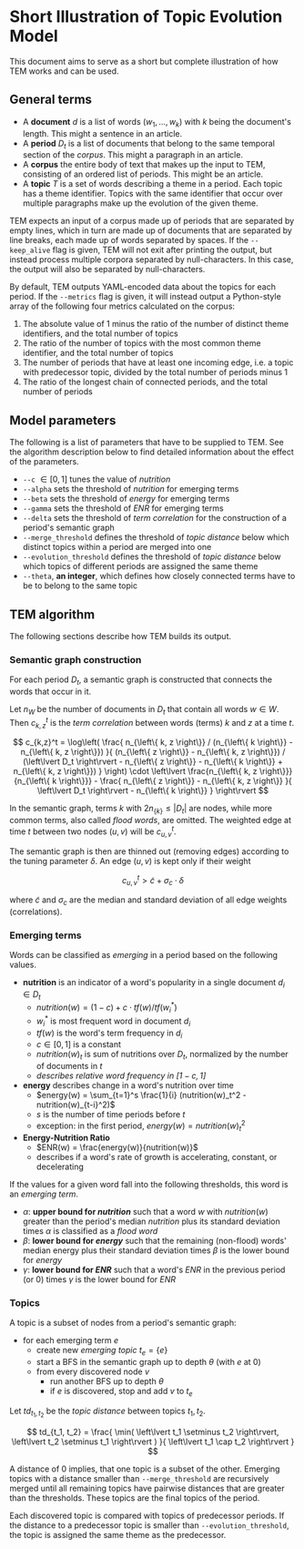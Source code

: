 # Short Illustration of Topic Evolution Model

This document aims to serve as a short but complete illustration of how TEM
works and can be used.

## General terms

- A **document** $d$ is a list of words $(w_1, ..., w_k)$ with $k$ being the
  document's length. This might a sentence in an article.
- A **period** $D_t$ is a list of documents that belong to the same temporal
  section of the *corpus*. This might a paragraph in an article.
- A **corpus** the entire body of text that makes up the input to TEM, consisting
  of an ordered list of periods. This might be an article.
- A **topic** $T$ is a set of words describing a theme in a period. Each topic
  has a theme identifier. Topics with the same identifier that occur over
  multiple paragraphs make up the evolution of the given theme.

TEM expects an input of a corpus made up of periods that are separated by empty
lines, which in turn are made up of documents that are separated by line breaks,
each made up of words separated by spaces. If the `--keep_alive` flag is given,
TEM will not exit after printing the output, but instead process multiple
corpora separated by null-characters. In this case, the output will also be
separated by null-characters.

By default, TEM outputs YAML-encoded data about the topics for each period. If
the `--metrics` flag is given, it will instead output a Python-style array of
the following four metrics calculated on the corpus:

1. The absolute value of 1 minus the ratio of the number of distinct theme
   identifiers, and the total number of topics
2. The ratio of the number of topics with the most common theme identifier, and
   the total number of topics
3. The number of periods that have at least one incoming edge, i.e. a topic with
   predecessor topic, divided by the total number of periods minus 1
4. The ratio of the longest chain of connected periods, and the total number
   of periods

## Model parameters

The following is a list of parameters that have to be supplied to TEM. See the
algorithm description below to find detailed information about the effect of the
parameters.

- `--c` $\in [0, 1]$ tunes the value of $nutrition$
- `--alpha` sets the threshold of $nutrition$ for emerging terms
- `--beta` sets the threshold of $energy$ for emerging terms
- `--gamma` sets the threshold of $ENR$ for emerging terms
- `--delta` sets the threshold of *term correlation* for the construction of
  a period's semantic graph
- `--merge_threshold` defines the threshold of *topic distance* below which
  distinct topics within a period are merged into one
- `--evolution_threshold` defines the threshold of *topic distance* below which
  topics of different periods are assigned the same theme
- `--theta`, **an integer**, which defines how closely connected terms have to
  be to belong to the same topic

## TEM algorithm

The following sections describe how TEM builds its output.

### Semantic graph construction

For each period $D_t$, a semantic graph is constructed that connects the words
that occur in it.

Let $n_W$ be the number of documents in $D_t$ that contain all words $w \in W$.
Then $c_{k,z}^t$ is the *term correlation* between words (terms) $k$ and $z$ at
a time $t$.

$$
  c_{k,z}^t = \log\left(
    \frac{
      n_{\left\{ k, z \right\}} / (n_{\left\{ k \right\}} - n_{\left\{ k, z \right\}})
    }{
      (n_{\left\{ z \right\}} - n_{\left\{ k, z \right\}}) /
        (\left\lvert D_t \right\rvert
          - n_{\left\{ z \right\}}
          - n_{\left\{ k \right\}}
          + n_{\left\{ k, z \right\}})
    }
  \right) \cdot \left\lvert
    \frac{n_{\left\{ k, z \right\}}}{n_{\left\{ k \right\}}} - \frac{
        n_{\left\{ z \right\}} - n_{\left\{ k, z \right\}}
    }{
        \left\lvert D_t \right\rvert - n_{\left\{ k \right\}}
      }
  \right\rvert
$$

In the semantic graph, terms $k$ with $2 n_{\{ k \}} \leq \lvert D_t \rvert$ are
nodes, while more common terms, also called *flood words*, are omitted. The
weighted edge at time $t$ between two nodes $(u, v)$ will be $c_{u, v}^t$.

The semantic graph is then are thinned out (removing edges) according to the
tuning parameter $\delta$. An edge $(u, v)$ is kept only if their weight

$$
c_{u, v}^t > \tilde{c} + \sigma_c \cdot \delta
$$

where $\tilde{c}$ and $\sigma_c$ are the median and standard deviation of all
edge weights (correlations).

### Emerging terms

Words can be classified as *emerging* in a period based on the following values.

- **nutrition** is an indicator of a word's popularity in a single document $d_i \in D_t$
  - $nutrition(w) = (1 - c) + c \cdot tf(w) / tf(w_i^*)$
  - $w_i^*$ is most frequent word in document $d_i$
  - $tf(w)$ is the word's term frequency in $d_i$
  - $c \in [0, 1]$ is a constant
  - $nutrition(w)_t$ is sum of nutritions over $D_t$, normalized by the number
    of documents in $t$
  - *describes relative word frequency in $[1-c, 1]$*
- **energy** describes change in a word's nutrition over time
  - $energy(w) = \sum_{t=1}^s \frac{1}{i} (nutrition(w)_t^2 - nutrition(w)_{t-i}^2)$
  - $s$ is the number of time periods before $t$
  - exception: in the first period, $energy(w) = nutrition(w)_t^2$
- **Energy-Nutrition Ratio**
  - $ENR(w) = \frac{energy(w)}{nutrition(w)}$
  - describes if a word's rate of growth is accelerating, constant, or
    decelerating

If the values for a given word fall into the following thresholds, this word is
an *emerging term*.

- $\alpha$: **upper bound for $nutrition$** such that a word $w$ with
  $nutrition(w)$ greater than the period's median $nutrition$ plus its standard
  deviation times $\alpha$ is classified as a *flood word*
- $\beta$: **lower bound for $energy$** such that the remaining (non-flood)
  words' median energy plus their standard deviation times $\beta$ is the lower
  bound for $energy$
- $\gamma$: **lower bound for $ENR$** such that a word's $ENR$ in the previous
  period (or $0$) times $\gamma$ is the lower bound for $ENR$

### Topics

A topic is a subset of nodes from a period's semantic graph:

- for each emerging term $e$
  - create new *emerging topic* $t_e = \{ e \}$
  - start a BFS in the semantic graph up to depth $\theta$ (with $e$ at $0$)
  - from every discovered node $v$
    - run another BFS up to depth $\theta$
    - if $e$ is discovered, stop and add $v$ to $t_e$

Let $td_{t_1, t_2}$ be the *topic distance* between topics $t_1, t_2$.

$$
  td_{t_1, t_2} = \frac{
      \min(
        \left\lvert t_1 \setminus t_2 \right\rvert,
        \left\lvert t_2 \setminus t_1 \right\rvert
      )
    }{
      \left\lvert t_1 \cap t_2 \right\rvert
    }
$$

A distance of $0$ implies, that one topic is a subset of the other. Emerging
topics with a distance smaller than `--merge_threshold` are recursively merged
until all remaining topics have pairwise distances that are greater than the
thresholds. These topics are the final topics of the period.

Each discovered topic is compared with topics of predecessor periods. If the
distance to a predecessor topic is smaller than `--evolution_threshold`, the
topic is assigned the same theme as the predecessor.
